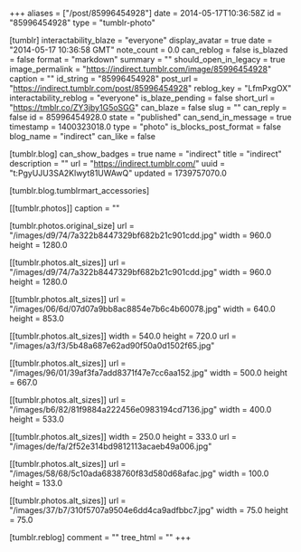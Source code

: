 +++
aliases = ["/post/85996454928"]
date = 2014-05-17T10:36:58Z
id = "85996454928"
type = "tumblr-photo"

[tumblr]
interactability_blaze = "everyone"
display_avatar = true
date = "2014-05-17 10:36:58 GMT"
note_count = 0.0
can_reblog = false
is_blazed = false
format = "markdown"
summary = ""
should_open_in_legacy = true
image_permalink = "https://indirect.tumblr.com/image/85996454928"
caption = ""
id_string = "85996454928"
post_url = "https://indirect.tumblr.com/post/85996454928"
reblog_key = "LfmPxgOX"
interactability_reblog = "everyone"
is_blaze_pending = false
short_url = "https://tmblr.co/ZY3jby1G5oSGG"
can_blaze = false
slug = ""
can_reply = false
id = 85996454928.0
state = "published"
can_send_in_message = true
timestamp = 1400323018.0
type = "photo"
is_blocks_post_format = false
blog_name = "indirect"
can_like = false

[tumblr.blog]
can_show_badges = true
name = "indirect"
title = "indirect"
description = ""
url = "https://indirect.tumblr.com/"
uuid = "t:PgyUJU3SA2Klwyt81UWAwQ"
updated = 1739757070.0

[tumblr.blog.tumblrmart_accessories]

[[tumblr.photos]]
caption = ""

[tumblr.photos.original_size]
url = "/images/d9/74/7a322b8447329bf682b21c901cdd.jpg"
width = 960.0
height = 1280.0

[[tumblr.photos.alt_sizes]]
url = "/images/d9/74/7a322b8447329bf682b21c901cdd.jpg"
width = 960.0
height = 1280.0

[[tumblr.photos.alt_sizes]]
url = "/images/06/6d/07d07a9bb8ac8854e7b6c4b60078.jpg"
width = 640.0
height = 853.0

[[tumblr.photos.alt_sizes]]
width = 540.0
height = 720.0
url = "/images/a3/f3/5b48a687e62ad90f50a0d1502f65.jpg"

[[tumblr.photos.alt_sizes]]
url = "/images/96/01/39af3fa7add8371f47e7cc6aa152.jpg"
width = 500.0
height = 667.0

[[tumblr.photos.alt_sizes]]
url = "/images/b6/82/81f9884a222456e0983194cd7136.jpg"
width = 400.0
height = 533.0

[[tumblr.photos.alt_sizes]]
width = 250.0
height = 333.0
url = "/images/de/fa/2f52e314bd9812113acaeb49a006.jpg"

[[tumblr.photos.alt_sizes]]
url = "/images/58/68/5c10ada6838760f83d580d68afac.jpg"
width = 100.0
height = 133.0

[[tumblr.photos.alt_sizes]]
url = "/images/37/b7/310f5707a9504e6dd4ca9adfbbc7.jpg"
width = 75.0
height = 75.0

[tumblr.reblog]
comment = ""
tree_html = ""
+++
